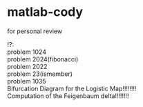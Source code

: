 # matlab-cody
for personal review

!?:  
problem 1024  
problem 2024(fibonacci)  
problem 2022  
problem 23(ismember)  
problem 1035  
Bifurcation Diagram for the Logistic Map!!!!!!!!  
Computation of the Feigenbaum delta!!!!!!!!
